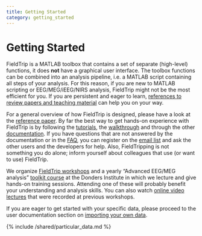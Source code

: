 ```yaml
---
title: Getting Started
category: getting_started
---
```


# Getting Started

FieldTrip is a MATLAB toolbox that contains a set of separate (high-level) functions, it does **not** have a graphical user interface. The toolbox functions can be combined into an analysis pipeline, i.e. a MATLAB script containing all steps of your analysis. For this reason, if you are new to MATLAB scripting or EEG/MEG/iEEG/NIRS analysis, FieldTrip might not be the most efficient for you. If you are persistent and eager to learn, [references to review papers and teaching material](/references_to_review_papers_and_teaching_material) can help you on your way.

For a general overview of how FieldTrip is designed, please have a look at the [reference paper](http://www.hindawi.com/journals/cin/2011/156869). By far the best way to get hands-on experience with FieldTrip is by following the [tutorials](/tutorial), the [walkthrough](/walkthrough) and through the other [documentation](/documentation). If you have questions that are not answered by the documentation or in the [FAQ](/faq), you can register on the [email list](/discussion_list) and ask the other users and the developers for help. Also, FieldTripping is not something you do alone; inform yourself about colleagues that use (or want to use) FieldTrip.

We organize [FieldTrip workshops](/workshop) and a yearly “Advanced EEG/MEG analysis” [toolkit course](https://www.ru.nl/donders/agenda/donders-tool-kits) at the Donders Institute in which we lecture and give hands-on training sessions. Attending one of these will probably benefit your understanding and analysis skills. You can also watch [online video lectures](/video) that were recorded at previous workshops.

If you are eager to get started with your specific data, please proceed to the user documentation section on [importing your own data](/reading_data).

{% include /shared/particular_data.md %}
